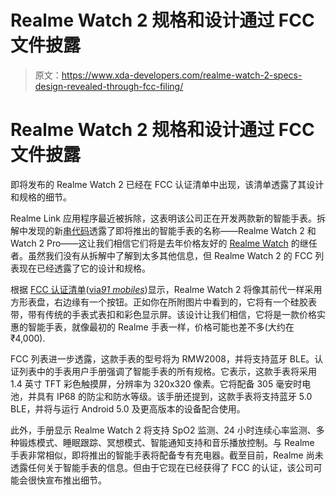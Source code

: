 # Realme Watch 2 规格和设计通过 FCC 文件披露

> 原文：<https://www.xda-developers.com/realme-watch-2-specs-design-revealed-through-fcc-filing/>

# Realme Watch 2 规格和设计通过 FCC 文件披露

即将发布的 Realme Watch 2 已经在 FCC 认证清单中出现，该清单透露了其设计和规格的细节。

Realme Link 应用程序最近被拆除，这表明该公司正在开发两款新的智能手表。拆解中发现的新[串代码](https://www.xda-developers.com/realme-link-app-confirms-the-realme-watch-2-and-2-pro/)透露了即将推出的智能手表的名称——Realme Watch 2 和 Watch 2 Pro——这让我们相信它们将是去年价格友好的 [Realme Watch](https://www.xda-developers.com/realme-launches-realme-tv-realme-watch-smartwatch-and-realme-buds-air-neo-in-india/) 的继任者。虽然我们没有从拆解中了解到太多其他信息，但 Realme Watch 2 的 FCC 列表现在已经透露了它的设计和规格。

根据 [FCC 认证清单](https://fccid.io/2AUYFRMW2008/Users-Manual/User-Manual-5091153)([via*91 mobiles*](https://www.91mobiles.com/hub/realme-watch-2-specifications-design-fcc-certification/))显示，Realme Watch 2 将像其前代一样采用方形表盘，右边缘有一个按钮。正如你在所附图片中看到的，它将有一个硅胶表带，带有传统的手表式表扣和彩色显示屏。该设计让我们相信，它将是一款价格实惠的智能手表，就像最初的 Realme 手表一样，价格可能也差不多(大约在₹4,000).

FCC 列表进一步透露，这款手表的型号将为 RMW2008，并将支持蓝牙 BLE。认证列表中的手表用户手册强调了智能手表的所有规格。它表示，这款手表将采用 1.4 英寸 TFT 彩色触摸屏，分辨率为 320x320 像素。它将配备 305 毫安时电池，并具有 IP68 的防尘和防水等级。该手册还提到，这款手表将支持蓝牙 5.0 BLE，并将与运行 Android 5.0 及更高版本的设备配合使用。

此外，手册显示 Realme Watch 2 将支持 SpO2 监测、24 小时连续心率监测、多种锻炼模式、睡眠跟踪、冥想模式、智能通知支持和音乐播放控制。与 Realme 手表非常相似，即将推出的智能手表将配备专有充电器。截至目前，Realme 尚未透露任何关于智能手表的信息。但由于它现在已经获得了 FCC 的认证，该公司可能会很快宣布推出细节。